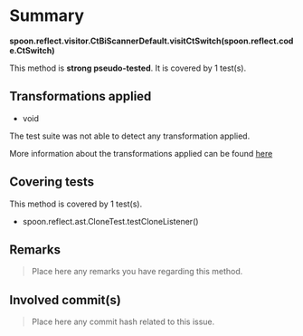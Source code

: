 # Summary
**spoon.reflect.visitor.CtBiScannerDefault.visitCtSwitch(spoon.reflect.code.CtSwitch)**

This method is **strong pseudo-tested**.
It is covered by 1 test(s). 


## Transformations applied

- void


The test suite was not able to detect any transformation applied.

More information about the transformations applied can be found [here](https://github.com/STAMP-project/pitest-descartes)

## Covering tests
This method is covered by 1 test(s).
* spoon.reflect.ast.CloneTest.testCloneListener()


## Remarks
> Place here any remarks you have regarding this method.

## Involved commit(s)

> Place here any commit hash related to this issue.
